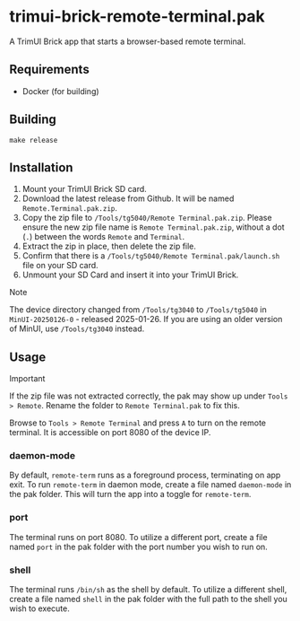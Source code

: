 # trimui-brick-remote-terminal.pak

A TrimUI Brick app that starts a browser-based remote terminal.

## Requirements

- Docker (for building)

## Building

```shell
make release
```

## Installation

1. Mount your TrimUI Brick SD card.
2. Download the latest release from Github. It will be named `Remote.Terminal.pak.zip`.
3. Copy the zip file to `/Tools/tg5040/Remote Terminal.pak.zip`. Please ensure the new zip file name is `Remote Terminal.pak.zip`, without a dot (`.`) between the words `Remote` and `Terminal`.
4. Extract the zip in place, then delete the zip file.
5. Confirm that there is a `/Tools/tg5040/Remote Terminal.pak/launch.sh` file on your SD card.
6. Unmount your SD Card and insert it into your TrimUI Brick.

> [!NOTE]
> The device directory changed from `/Tools/tg3040` to `/Tools/tg5040` in `MinUI-20250126-0` - released 2025-01-26. If you are using an older version of MinUI, use `/Tools/tg3040` instead.

## Usage

> [!IMPORTANT]
> If the zip file was not extracted correctly, the pak may show up under `Tools > Remote`. Rename the folder to `Remote Terminal.pak` to fix this.

Browse to `Tools > Remote Terminal` and press `A` to turn on the remote terminal. It is accessible on port 8080 of the device IP.

### daemon-mode

By default, `remote-term` runs as a foreground process, terminating on app exit. To run `remote-term` in daemon mode, create a file named `daemon-mode` in the pak folder. This will turn the app into a toggle for `remote-term`.

### port

The terminal runs on port 8080. To utilize a different port, create a file named `port` in the pak folder with the port number you wish to run on.

### shell

The terminal runs `/bin/sh` as the shell by default. To utilize a different shell, create a file named `shell` in the pak folder with the full path to the shell you wish to execute.
